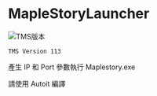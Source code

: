 # MapleStoryLauncher  

![TMS版本](https://img.shields.io/badge/TMS-113-blue.svg?style=flat-square)

```
TMS Version 113
```
產生 IP 和 Port 參數執行 Maplestory.exe

請使用 Autoit 編譯
